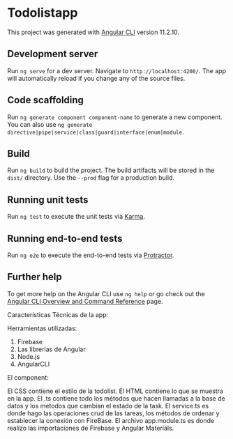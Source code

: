 # Todolistapp

This project was generated with [Angular CLI](https://github.com/angular/angular-cli) version 11.2.10.

## Development server

Run `ng serve` for a dev server. Navigate to `http://localhost:4200/`. The app will automatically reload if you change any of the source files.

## Code scaffolding

Run `ng generate component component-name` to generate a new component. You can also use `ng generate directive|pipe|service|class|guard|interface|enum|module`.

## Build

Run `ng build` to build the project. The build artifacts will be stored in the `dist/` directory. Use the `--prod` flag for a production build.

## Running unit tests

Run `ng test` to execute the unit tests via [Karma](https://karma-runner.github.io).

## Running end-to-end tests

Run `ng e2e` to execute the end-to-end tests via [Protractor](http://www.protractortest.org/).

## Further help

To get more help on the Angular CLI use `ng help` or go check out the [Angular CLI Overview and Command Reference](https://angular.io/cli) page.

Características Técnicas de la app:

Herramientas utilizadas: 

1) Firebase 
2) Las librerías de Angular
3) Node.js
4) AngularCLI

El component:

El CSS contiene el estilo de la todolist.
El HTML contiene lo que se muestra en la app.
El .ts contiene todo los métodos que hacen llamadas a la base de datos y los metodos que cambian el estado de la task.
El service.ts es donde hago las operaciones crud de las tareas, los métodos de ordenar y establecer la conexión con FireBase.
El archivo app.module.ts es donde realizo las importaciones de Firebase y Angular Materials.

